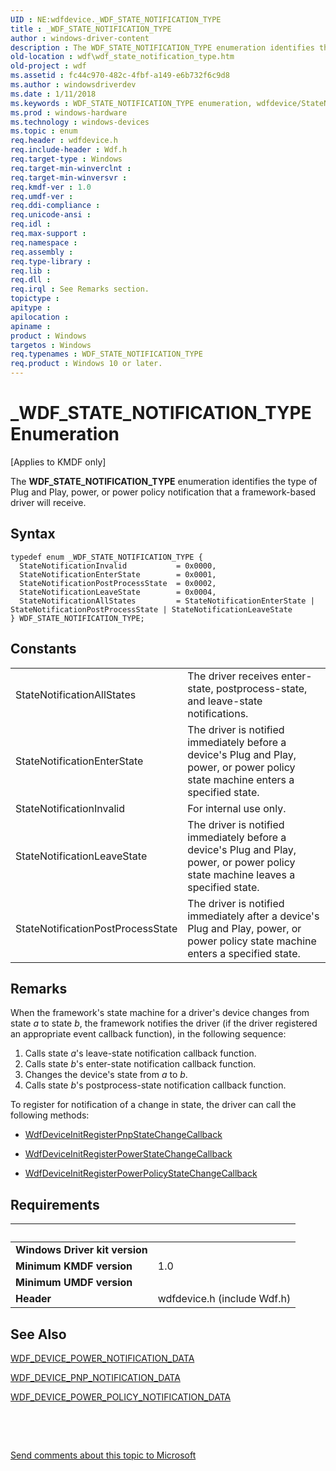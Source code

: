 ```yaml
---
UID : NE:wdfdevice._WDF_STATE_NOTIFICATION_TYPE
title : _WDF_STATE_NOTIFICATION_TYPE
author : windows-driver-content
description : The WDF_STATE_NOTIFICATION_TYPE enumeration identifies the type of Plug and Play, power, or power policy notification that a framework-based driver will receive.
old-location : wdf\wdf_state_notification_type.htm
old-project : wdf
ms.assetid : fc44c970-482c-4fbf-a149-e6b732f6c9d8
ms.author : windowsdriverdev
ms.date : 1/11/2018
ms.keywords : WDF_STATE_NOTIFICATION_TYPE enumeration, wdfdevice/StateNotificationEnterState, wdfdevice/StateNotificationPostProcessState, StateNotificationLeaveState, StateNotificationInvalid, wdfdevice/WDF_STATE_NOTIFICATION_TYPE, StateNotificationAllStates, WDF_STATE_NOTIFICATION_TYPE, StateNotificationPostProcessState, wdfdevice/StateNotificationInvalid, StateNotificationEnterState, wdfdevice/StateNotificationLeaveState, DFDeviceObjectGeneralRef_c1bdabfc-dd89-4eeb-b5ba-9f03a65414c5.xml, wdfdevice/StateNotificationAllStates, _WDF_STATE_NOTIFICATION_TYPE, wdf.wdf_state_notification_type, kmdf.wdf_state_notification_type
ms.prod : windows-hardware
ms.technology : windows-devices
ms.topic : enum
req.header : wdfdevice.h
req.include-header : Wdf.h
req.target-type : Windows
req.target-min-winverclnt : 
req.target-min-winversvr : 
req.kmdf-ver : 1.0
req.umdf-ver : 
req.ddi-compliance : 
req.unicode-ansi : 
req.idl : 
req.max-support : 
req.namespace : 
req.assembly : 
req.type-library : 
req.lib : 
req.dll : 
req.irql : See Remarks section.
topictype : 
apitype : 
apilocation : 
apiname : 
product : Windows
targetos : Windows
req.typenames : WDF_STATE_NOTIFICATION_TYPE
req.product : Windows 10 or later.
---
```


# _WDF_STATE_NOTIFICATION_TYPE Enumeration
<p class="CCE_Message">[Applies to KMDF only]

The <b>WDF_STATE_NOTIFICATION_TYPE</b> enumeration identifies the type of Plug and Play, power, or power policy notification that a framework-based driver will receive.

## Syntax
````
typedef enum _WDF_STATE_NOTIFICATION_TYPE { 
  StateNotificationInvalid           = 0x0000,
  StateNotificationEnterState        = 0x0001,
  StateNotificationPostProcessState  = 0x0002,
  StateNotificationLeaveState        = 0x0004,
  StateNotificationAllStates         = StateNotificationEnterState | StateNotificationPostProcessState | StateNotificationLeaveState
} WDF_STATE_NOTIFICATION_TYPE;
````

## Constants

<table>

<tr>
<td>StateNotificationAllStates</td>
<td>The driver receives enter-state, postprocess-state, and leave-state notifications.</td>
</tr>

<tr>
<td>StateNotificationEnterState</td>
<td>The driver is notified immediately before a device's Plug and Play, power, or power policy state machine enters a specified state.</td>
</tr>

<tr>
<td>StateNotificationInvalid</td>
<td>For internal use only.</td>
</tr>

<tr>
<td>StateNotificationLeaveState</td>
<td>The driver is notified immediately before a device's Plug and Play, power, or power policy state machine leaves a specified state.</td>
</tr>

<tr>
<td>StateNotificationPostProcessState</td>
<td>The driver is notified immediately after a device's Plug and Play, power, or power policy state machine enters a specified state.</td>
</tr>
</table>

## Remarks

When the framework's state machine for a driver's device changes from state <i>a</i> to state <i>b</i>, the framework notifies the driver (if the driver registered an appropriate event callback function), in the following sequence:
<ol>
<li>
Calls state <i>a</i>'s leave-state notification callback function.

</li>
<li>
Calls state <i>b</i>'s enter-state notification callback function.

</li>
<li>
Changes the device's state from <i>a</i> to <i>b</i>.

</li>
<li>
Calls state <i>b</i>'s postprocess-state notification callback function.

</li>
</ol>To register for notification of a change in state, the driver can call the following methods:
<ul>
<li>

<a href="..\wdfdevice\nf-wdfdevice-wdfdeviceinitregisterpnpstatechangecallback.md">WdfDeviceInitRegisterPnpStateChangeCallback</a>


</li>
<li>

<a href="..\wdfdevice\nf-wdfdevice-wdfdeviceinitregisterpowerstatechangecallback.md">WdfDeviceInitRegisterPowerStateChangeCallback</a>


</li>
<li>

<a href="..\wdfdevice\nf-wdfdevice-wdfdeviceinitregisterpowerpolicystatechangecallback.md">WdfDeviceInitRegisterPowerPolicyStateChangeCallback</a>


</li>
</ul>

## Requirements
| &nbsp; | &nbsp; |
| ---- |:---- |
| **Windows Driver kit version** |  |
| **Minimum KMDF version** | 1.0 |
| **Minimum UMDF version** |  |
| **Header** | wdfdevice.h (include Wdf.h) |

## See Also

<a href="..\wdfdevice\ns-wdfdevice-_wdf_device_power_notification_data.md">WDF_DEVICE_POWER_NOTIFICATION_DATA</a>

<a href="..\wdfdevice\ns-wdfdevice-_wdf_device_pnp_notification_data.md">WDF_DEVICE_PNP_NOTIFICATION_DATA</a>

<a href="..\wdfdevice\ns-wdfdevice-_wdf_device_power_policy_notification_data.md">WDF_DEVICE_POWER_POLICY_NOTIFICATION_DATA</a>

 

 

<a href="mailto:wsddocfb@microsoft.com?subject=Documentation%20feedback [wdf\wdf]:%20WDF_STATE_NOTIFICATION_TYPE enumeration%20 RELEASE:%20(1/11/2018)&amp;body=%0A%0APRIVACY STATEMENT%0A%0AWe use your feedback to improve the documentation. We don't use your email address for any other purpose, and we'll remove your email address from our system after the issue that you're reporting is fixed. While we're working to fix this issue, we might send you an email message to ask for more info. Later, we might also send you an email message to let you know that we've addressed your feedback.%0A%0AFor more info about Microsoft's privacy policy, see http://privacy.microsoft.com/en-us/default.aspx." title="Send comments about this topic to Microsoft">Send comments about this topic to Microsoft</a>